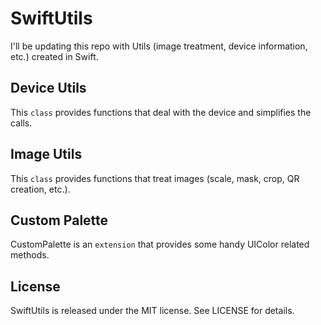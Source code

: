 # SwiftUtils
I'll be updating this repo with Utils (image treatment, device information, etc.) created in Swift.

## Device Utils
This ```class``` provides functions that deal with the device and simplifies the calls.

## Image Utils
This ```class``` provides functions that treat images (scale, mask, crop, QR creation, etc.).

## Custom Palette
CustomPalette is an ```extension``` that provides some handy UIColor related methods.

## License
SwiftUtils is released under the MIT license. See LICENSE for details.
